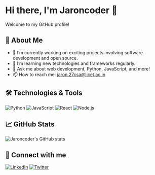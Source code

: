 # Hi there, I'm Jaroncoder 👋

Welcome to my GitHub profile!

## 🚀 About Me
- 🔭 I’m currently working on exciting projects involving software development and open source.
- 🌱 I’m learning new technologies and frameworks regularly.
- 💬 Ask me about web development, Python, JavaScript, and more!
- 📫 How to reach me: jaron.27csa@licet.ac.in

## 🛠️ Technologies & Tools
![Python](https://img.shields.io/badge/-Python-333333?style=flat&logo=python)
![JavaScript](https://img.shields.io/badge/-JavaScript-333333?style=flat&logo=javascript)
![React](https://img.shields.io/badge/-React-333333?style=flat&logo=react)
![Node.js](https://img.shields.io/badge/-Node.js-333333?style=flat&logo=node.js)
<!-- Add more badges for technologies you use -->

## 📈 GitHub Stats
![Jaroncoder's GitHub stats](https://github-readme-stats.vercel.app/api?username=Jaroncoder&show_icons=true&theme=radical)

## 🔗 Connect with me
[![LinkedIn](https://img.shields.io/badge/-LinkedIn-blue?logo=linkedin&logoColor=white)]([https://linkedin.com/in/yourprofile](https://www.linkedin.com/in/jaron-ce-97b941295?utm_source=share&utm_campaign=share_via&utm_content=profile&utm_medium=android_app))
[![Twitter](https://img.shields.io/badge/-Twitter-blue?logo=twitter&logoColor=white)](https://x.com/jaron34314165)
<!-- Add more social links as needed -->

<!--
⭐️ From [Jaroncoder](https://github.com/Jaroncoder)
-->
